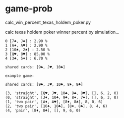 # game-prob

calc_win_percent_texas_holdem_poker.py

calc texas holdem poker winner percent by simulation...
```
0 [7♠, J♠] : 2.90 %
1 [A♦, A♥] : 2.90 %
2 [10♠, 2♠] : 2.50 %
3 [Q♥, 8♥] : 85.00 %
4 [3♣, 5♦] : 6.70 %

shared cards: [9♣, J♥, 10♣]

example game:

shared cards: [9♣, J♥, 10♣, 8♦, 8♣] 

(3, 'straight', [Q♥, J♥, 10♣, 9♣, 8♥], [], 6, 2, 0)
(0, 'straight', [J♠, 10♣, 9♣, 8♦, 7♠], [], 6, 3, 0)
(1, 'two pair', [A♦, A♥], [8♦, 8♣], 8, 0, 6)
(2, 'two pair', [10♠, 10♣], [8♦, 8♣], 8, 4, 6)
(4, 'pair', [8♦, 8♣], [], 9, 6, 0)
```
